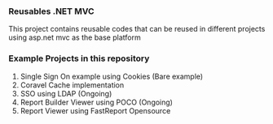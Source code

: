 ### Reusables .NET MVC

This project contains reusable codes that can be reused in different projects using asp.net mvc as the base platform
   
### Example Projects in this repository 
1. Single Sign On example using Cookies (Bare example)
2. Coravel Cache implementation
3. SSO using LDAP (Ongoing)
4. Report Builder Viewer using POCO (Ongoing)
5. Report Viewer using FastReport Opensource
 

    
